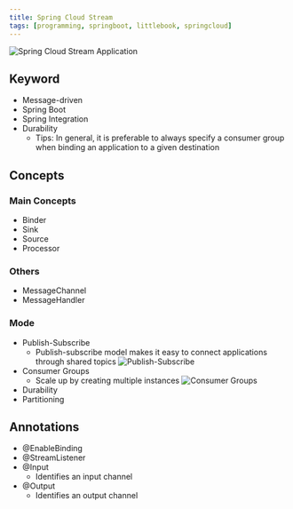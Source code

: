 ```yaml
---
title: Spring Cloud Stream
tags: [programming, springboot, littlebook, springcloud]
---
```


![Spring Cloud Stream Application](https://docs.spring.io/spring-cloud-stream/docs/current/reference/htmlsingle/images/SCSt-with-binder.png)
## Keyword

- Message-driven
- Spring Boot
- Spring Integration
- Durability
  + Tips: In general, it is preferable to always specify a consumer group when binding an application to a given destination

## Concepts

### Main Concepts
- Binder
- Sink
- Source
- Processor

### Others
- MessageChannel
- MessageHandler

### Mode

- Publish-Subscribe
  + Publish-subscribe model makes it easy to connect applications through shared topics
![Publish-Subscribe](https://docs.spring.io/spring-cloud-stream/docs/current/reference/htmlsingle/images/SCSt-sensors.png)
- Consumer Groups
  + Scale up by creating multiple instances
![Consumer Groups](https://docs.spring.io/spring-cloud-stream/docs/current/reference/htmlsingle/images/SCSt-groups.png)
- Durability
- Partitioning

## Annotations

- @EnableBinding
- @StreamListener
- @Input
  + Identifies an input channel
- @Output
  + Identifies an output channel
